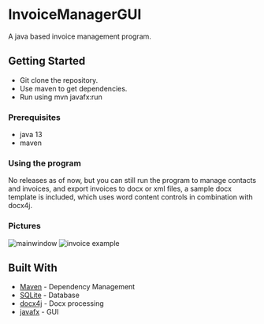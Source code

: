 # InvoiceManagerGUI
A java based invoice management program.

## Getting Started

- Git clone the repository.
- Use maven to get dependencies.
- Run using mvn javafx:run
### Prerequisites
- java 13
- maven
### Using the program
No releases as of now, but you can still run the program to manage contacts and invoices, and export invoices to docx or xml files, a sample docx template is included, which uses word content controls in combination with docx4j.
### Pictures
![mainwindow](https://i.imgur.com/OTYhHpK.png)
![invoice example](https://i.imgur.com/5SKKQIa.png)

## Built With
- [Maven](https://maven.apache.org/) - Dependency Management
- [SQLite](https://www.sqlite.org/index.html) - Database
- [docx4j](https://www.docx4java.org/trac/docx4j) - Docx processing
- [javafx](https://openjfx.io/) - GUI
